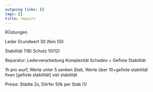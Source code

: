 ```yaml
---
outgoing links: []
tags: []
title: repairs
---
```


RÜstungen

Leder Grundwert 30 (fein 50)

Stabilität 7(8)
Schutz 10(12)

Reparatur: 
Lederverarbeitung Komplexität Schaden + Gefixte Stabilität

1h pro wurf, 
Werte unter 5 senken Stab,
Werte über 10+gefixte stabilität fixen [gefixte stabilität] viel stabilität

Preise: Städte 2s, Dörfer 50k per Stab (1/
